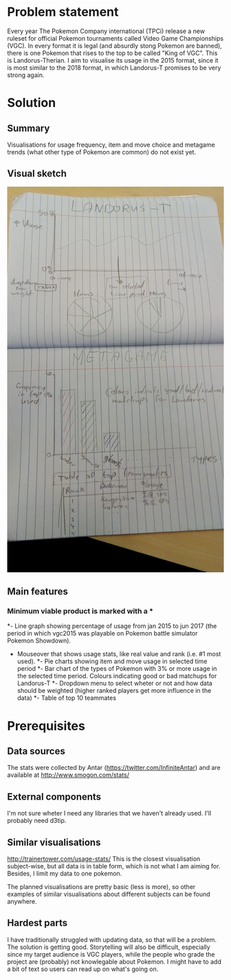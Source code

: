 # Problem statement

Every year The Pokemon Company international (TPCi) release a new ruleset for official Pokemon tournaments called Video Game Championships (VGC). In every format it is legal (and absurdly stong Pokemon are banned), there is one Pokemon that rises to the top to be called "King of VGC". This is Landorus-Therian. I aim to visualise its usage in the 2015 format, since it is most similar to the 2018 format, in which Landorus-T promises to be very strong again.

# Solution

## Summary

Visualisations for usage frequency, item and move choice and metagame trends (what other type of Pokemon are common) do not exist yet.

## Visual sketch

![](doc/sketch.jpg)

## Main features
### Minimum viable product is marked with a *

*- Line graph showing percentage of usage from jan 2015 to jun 2017 (the period in which vgc2015 was playable on Pokemon battle simulator Pokemon Showdown).
- Mouseover that shows usage stats, like real value and rank (i.e. #1 most used).
*- Pie charts showing item and move usage in selected time period
*- Bar chart of the types of Pokemon with 3% or more usage in the selected time period. Colours indicating good or bad matchups for Landorus-T
*- Dropdown menu to select wheter or not and how data should be weighted (higher ranked players get more influence in the data)
*- Table of top 10 teammates

# Prerequisites

## Data sources

The stats were collected by Antar (https://twitter.com/InfiniteAntar) and are available at http://www.smogon.com/stats/

## External components

I'm not sure wheter I need any libraries that we haven't already used. I'll probably need d3tip.

## Similar visualisations

http://trainertower.com/usage-stats/ This is the closest visualisation subject-wise, but all data is in table form, which is not what I am aiming for. Besides, I limit my data to one pokemon.

The planned visualisations are pretty basic (less is more), so other examples of similar visualisations about different subjects can be found anywhere.

## Hardest parts

I have traditionally struggled with updating data, so that will be a problem. The solution is getting good.
Storytelling will also be difficult, especially since my target audience is VGC players, while the people who grade the project are (probably) not knowlegable about Pokemon. I might have to add a bit of text so users can read up on what's going on.